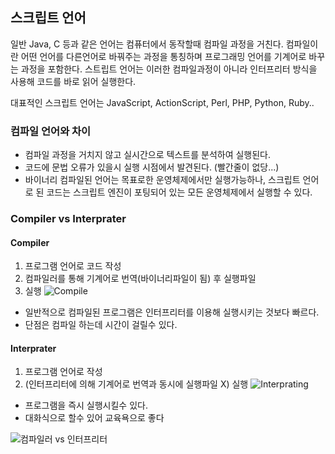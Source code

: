 ## 스크립트 언어

일반 Java, C 등과 같은 언어는 컴퓨터에서 동작할때 컴파일 과정을 거친다. 컴파일이란 어떤 언어를 다른언어로 바꿔주는 과정을 통칭하며 프로그래밍 언어를 기계어로 바꾸는 과정을 포함한다.
스트립트 언어는 이러한 컴파일과정이 아니라 인터프리터 방식을 사용해 코드를 바로 읽어 실행한다.

대표적인 스크립트 언어는 JavaScript, ActionScript, Perl, PHP, Python, Ruby..

### 컴파일 언어와 차이
* 컴파일 과정을 거치지 않고 실시간으로 텍스트를 분석하여 실행된다.
* 코드에 문법 오류가 있을시 실행 시점에서 발견된다. (빨간줄이 없당...)
* 바이너리 컴파일된 언어는 목표로한 운영체제에서만 실행가능하나, 스크립트 언어로 된 코드는 스크립트 엔진이 포팅되어 있는 모든 운영체제에서 실행할 수 있다.

### Compiler vs Interprater
#### Compiler
1. 프로그램 언어로 코드 작성
2. 컴파일러를 통해 기계어로 번역(바이너리파일이 됨) 후 실행파일
3. 실행
![Compile](http://cfile5.uf.tistory.com/image/132BF5464DDA11A00A4728)

* 일반적으로 컴파일된 프로그램은 인터프리터를 이용해 실행시키는 것보다 빠르다.
* 단점은 컴파일 하는데 시간이 걸릴수 있다.

#### Interprater
1. 프로그램 언어로 작성
2. (인터프리터에 의해 기계어로 번역과 동시에 실행파일 X) 실행
![Interprating](http://cfile1.uf.tistory.com/image/1423C0464DDA11E5209560)

* 프로그램을 즉시 실행시킬수 있다.
* 대화식으로 할수 있어 교육욕으로 좋다


![컴파일러 vs 인터프리터](http://1.bp.blogspot.com/-EAW06C1nJpI/Ux63vTnHSMI/AAAAAAAAAJ4/YFVybmZZq8Q/s1600/3.jpg)

